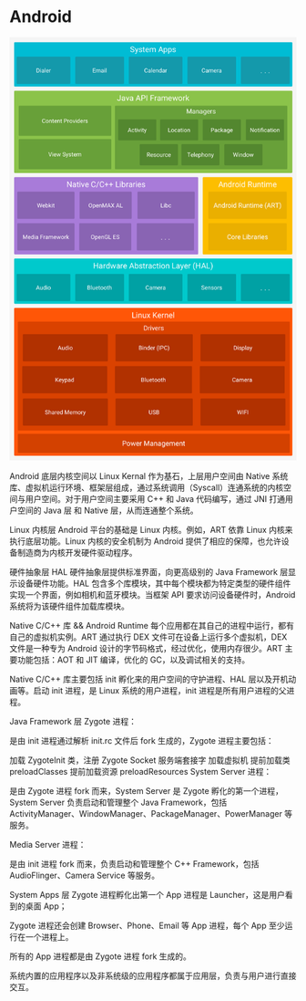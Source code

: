 # Android

![android-architecture.png](./android-architecture.png)

Android 底层内核空间以 Linux Kernal 作为基石，上层用户空间由 Native 系统库、虚拟机运行环境、框架层组成，通过系统调用（Syscall）连通系统的内核空间与用户空间。对于用户空间主要采用 C++ 和 Java 代码编写，通过 JNI 打通用户空间的 Java 层 和 Native 层，从而连通整个系统。

Linux 内核层
Android 平台的基础是 Linux 内核。例如，ART 依靠 Linux 内核来执行底层功能。Linux 内核的安全机制为 Android 提供了相应的保障，也允许设备制造商为内核开发硬件驱动程序。

硬件抽象层 HAL
硬件抽象层提供标准界面，向更高级别的 Java Framework 层显示设备硬件功能。HAL 包含多个库模块，其中每个模块都为特定类型的硬件组件实现一个界面，例如相机和蓝牙模块。当框架 API 要求访问设备硬件时，Android 系统将为该硬件组件加载库模块。

Native C/C++ 库 && Android Runtime
每个应用都在其自己的进程中运行，都有自己的虚拟机实例。ART 通过执行 DEX 文件可在设备上运行多个虚拟机，DEX 文件是一种专为 Android 设计的字节码格式，经过优化，使用内存很少。ART 主要功能包括：AOT 和 JIT 编译，优化的 GC，以及调试相关的支持。

Native C/C++ 库主要包括 init 孵化来的用户空间的守护进程、HAL 层以及开机动画等。启动 init 进程，是 Linux 系统的用户进程，init 进程是所有用户进程的父进程。

Java Framework 层
Zygote 进程：

是由 init 进程通过解析 init.rc 文件后 fork 生成的，Zygote 进程主要包括：

加载 ZygoteInit 类，注册 Zygote Socket 服务端套接字
加载虚拟机
提前加载类 preloadClasses
提前加载资源 preloadResources
System Server 进程：

是由 Zygote 进程 fork 而来，System Server 是 Zygote 孵化的第一个进程，System Server 负责启动和管理整个 Java Framework，包括 ActivityManager、WindowManager、PackageManager、PowerManager 等服务。

Media Server 进程：

是由 init 进程 fork 而来，负责启动和管理整个 C++ Framework，包括 AudioFlinger、Camera Service 等服务。

System Apps 层
Zygote 进程孵化出第一个 App 进程是 Launcher，这是用户看到的桌面 App；

Zygote 进程还会创建 Browser、Phone、Email 等 App 进程，每个 App 至少运行在一个进程上。

所有的 App 进程都是由 Zygote 进程 fork 生成的。

系统内置的应用程序以及非系统级的应用程序都属于应用层，负责与用户进行直接交互。